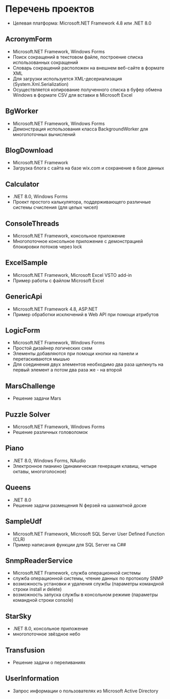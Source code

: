# Перечень проектов

* Целевая платформа: Microsoft.NET Framework 4.8 или .NET 8.0

## AcronymForm

* Microsoft.NET Framework, Windows Forms
* Поиск сокращений в текстовом файле, построение списка использованных сокращений
* Словарь сокращений расположен на внешнем веб-сайте в формате XML
* Для загрузки используется XML-десериализация (System.Xml.Serialization)
* Осуществляется копирование полученного списка в буфер обмена Windows в формате CSV для вставки в Microsoft Excel 

## BgWorker

* Microsoft.NET Framework, Windows Forms
* Демонстрация использования класса BackgroundWorker для многопоточных вычислений

## BlogDownload

* Microsoft.NET Framework
* Загрузка блога с сайта на базе wix.com и сохранение в базе данных

## Calculator

* .NET 8.0, Windows Forms
* Проект простого калькулятора, поддерживающего различные системы счисления (для целых чисел)

## ConsoleThreads

* Microsoft.NET Framework, консольное приложение
* Многопоточное консольное приложение c демонстрацией блокировки потоков через lock

## ExcelSample

* Microsoft.NET Framework, Microsoft Excel VSTO add-in
* Пример работы с файлом Microsoft Excel

## GenericApi

* Microsoft.NET Framework 4.8, ASP.NET
* Пример обработки исключений в Web API при помощи атрибутов

## LogicForm

* Microsoft.NET Framework, Windows Forms
* Простой дизайнер логических схем
* Элементы добавляются при помощи кнопки на панели и перетаскиваются мышью
* Для соединения двух элементов необходимо два раза щелкнуть на первый элемент а потом два раза же - на второй

## MarsChallenge

* Решение задачи Mars

## Puzzle Solver

* Microsoft.NET Framework, Windows Forms
* Решение различных головоломок

## Piano

* .NET 8.0, Windows Forms, NAudio
* Электронное пианино (динамическая генерация клавиш, четыре октавы, многоголосное)

## Queens

* .NET 8.0
* Решение задачи размещения N ферзей на шахматной доске

## SampleUdf

* Microsoft.NET Framework, Microsoft SQL Server User Defined Function (CLR)
* Пример написания функции для SQL Server на C##

## SnmpReaderService

* Microsoft.NET Framework, служба операционной системы
* служба операционной системы, чтение данных по протоколу SNMP
* возможность установки и удаления службы (параметры командной строки install и delete)
* возможность запуска службы в консольном режиме (параметры командной строки console) 

## StarSky

* .NET 8.0, консольное приложение
* многопоточное звёздное небо

## Transfusion

* Решение задачи о переливаниях

## UserInformation

* Запрос информации о пользователях из Microsoft Active Directory
